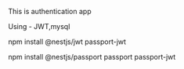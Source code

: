 This is authentication app

Using - JWT,mysql

npm install @nestjs/jwt passport-jwt

npm install @nestjs/passport passport passport-jwt
